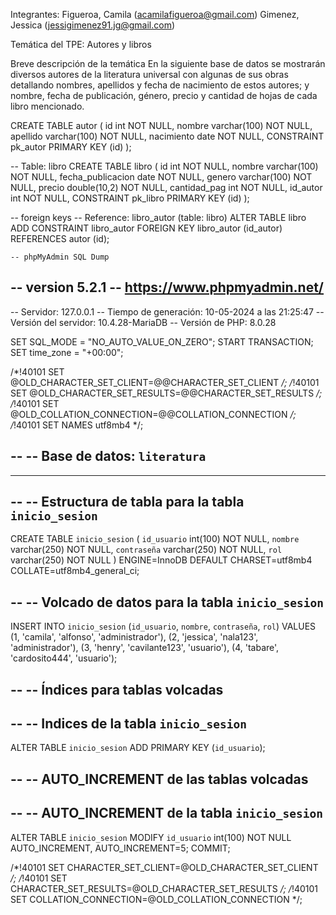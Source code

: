 Integrantes: Figueroa, Camila (acamilafigueroa@gmail.com)
             Gimenez, Jessica (jessigimenez91.jg@gmail.com)


Temática del TPE: Autores y libros

Breve descripción de la temática
En la siguiente base de datos se mostrarán diversos autores de la literatura universal con algunas de sus obras detallando nombres, apellidos y fecha de nacimiento de estos autores; y nombre, fecha de publicación, género, precio y cantidad de hojas de cada libro mencionado.




CREATE TABLE autor (
    id int  NOT NULL,
    nombre varchar(100)  NOT NULL,
    apellido varchar(100)  NOT NULL,
    nacimiento date  NOT NULL,
    CONSTRAINT pk_autor PRIMARY KEY (id)
);

-- Table: libro
CREATE TABLE libro (
    id int  NOT NULL,
    nombre varchar(100)  NOT NULL,
    fecha_publicacion date  NOT NULL,
    genero varchar(100)  NOT NULL,
    precio double(10,2)  NOT NULL,
    cantidad_pag int  NOT NULL,
    id_autor int  NOT NULL,
    CONSTRAINT pk_libro PRIMARY KEY (id)
);

-- foreign keys
-- Reference: libro_autor (table: libro)
ALTER TABLE libro ADD CONSTRAINT libro_autor FOREIGN KEY libro_autor (id_autor)
    REFERENCES autor (id);

    -- phpMyAdmin SQL Dump
-- version 5.2.1
-- https://www.phpmyadmin.net/
--
-- Servidor: 127.0.0.1
-- Tiempo de generación: 10-05-2024 a las 21:25:47
-- Versión del servidor: 10.4.28-MariaDB
-- Versión de PHP: 8.0.28

SET SQL_MODE = "NO_AUTO_VALUE_ON_ZERO";
START TRANSACTION;
SET time_zone = "+00:00";


/*!40101 SET @OLD_CHARACTER_SET_CLIENT=@@CHARACTER_SET_CLIENT */;
/*!40101 SET @OLD_CHARACTER_SET_RESULTS=@@CHARACTER_SET_RESULTS */;
/*!40101 SET @OLD_COLLATION_CONNECTION=@@COLLATION_CONNECTION */;
/*!40101 SET NAMES utf8mb4 */;

--
-- Base de datos: `literatura`
--

-- --------------------------------------------------------

--
-- Estructura de tabla para la tabla `inicio_sesion`
--

CREATE TABLE `inicio_sesion` (
  `id_usuario` int(100) NOT NULL,
  `nombre` varchar(250) NOT NULL,
  `contraseña` varchar(250) NOT NULL,
  `rol` varchar(250) NOT NULL
) ENGINE=InnoDB DEFAULT CHARSET=utf8mb4 COLLATE=utf8mb4_general_ci;

--
-- Volcado de datos para la tabla `inicio_sesion`
--

INSERT INTO `inicio_sesion` (`id_usuario`, `nombre`, `contraseña`, `rol`) VALUES
(1, 'camila', 'alfonso', 'administrador'),
(2, 'jessica', 'nala123', 'administrador'),
(3, 'henry', 'cavilante123', 'usuario'),
(4, 'tabare', 'cardosito444', 'usuario');

--
-- Índices para tablas volcadas
--

--
-- Indices de la tabla `inicio_sesion`
--
ALTER TABLE `inicio_sesion`
  ADD PRIMARY KEY (`id_usuario`);

--
-- AUTO_INCREMENT de las tablas volcadas
--

--
-- AUTO_INCREMENT de la tabla `inicio_sesion`
--
ALTER TABLE `inicio_sesion`
  MODIFY `id_usuario` int(100) NOT NULL AUTO_INCREMENT, AUTO_INCREMENT=5;
COMMIT;

/*!40101 SET CHARACTER_SET_CLIENT=@OLD_CHARACTER_SET_CLIENT */;
/*!40101 SET CHARACTER_SET_RESULTS=@OLD_CHARACTER_SET_RESULTS */;
/*!40101 SET COLLATION_CONNECTION=@OLD_COLLATION_CONNECTION */;

